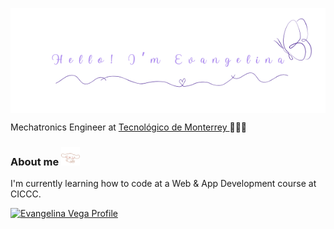 <p align="center">
  <img src="eva.png" width=600 style="display: block; margin: 0 auto"/>
</p>
Mechatronics Engineer at <a href =https://tec.mx/es/innovacion-y-transformacion/ingenieria-en-mecatronica"> Tecnológico de Monterrey </a> 👩🏽‍🎓

### About me <img src="chilitomorron.gif" alt="cinnamoroll" width="30">

I'm currently learning how to code at a Web & App Development course at CICCC.  

<a href= "https://www.linkedin.com/in/evangelina-vega/">
    <img src="https://cdn-icons-png.flaticon.com/512/61/61109.png" alt="Evangelina Vega Profile" width="20" height="20">
</a>
